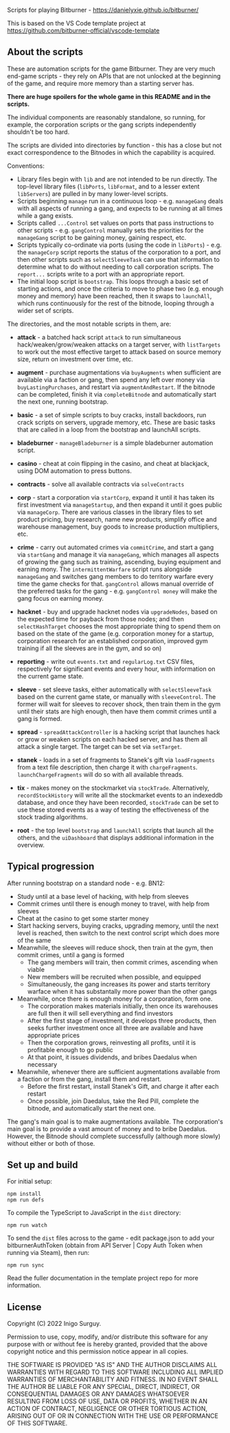 
Scripts for playing Bitburner - https://danielyxie.github.io/bitburner/

This is based on the VS Code template project at https://github.com/bitburner-official/vscode-template

## About the scripts

These are automation scripts for the game Bitburner. They are very much end-game scripts - they rely on APIs that are not
unlocked at the beginning of the game, and require more memory than a starting server has.

__There are huge spoilers for the whole game in this README and in the scripts.__

The individual components are reasonably standalone, so running, for example, the corporation scripts or the gang scripts 
independently shouldn't be too hard. 

The scripts are divided into directories by function - this has a close but not exact correspondence to the Bitnodes
in which the capability is acquired.

Conventions:

* Library files begin with `lib` and are not intended to be run directly. The
  top-level library files (`libPorts`, `libFormat`, and to a lesser extent
  `libServers`) are pulled in by many lower-level scripts.
* Scripts beginning `manage` run in a continuous loop - e.g. `manageGang` deals
    with all aspects of running a gang, and expects to be running at all
    times while a gang exists.
* Scripts called `...Control` set values on ports that pass instructions
    to other scripts - e.g. `gangControl` manually sets the priorities for 
    the `manageGang` script to be gaining money, gaining respect, etc.
* Scripts typically co-ordinate via ports (using the code in `libPorts`) - e.g. 
    the `manageCorp` script reports the status of the corporation to a port,
    and then other scripts such as `selectSleeveTask` can use that information 
    to determine what to do without needing to call corporation scripts. The
    `report...` scripts write to a port with an appropriate report.
* The initial loop script is `bootstrap`. This loops through a basic set of starting
    actions, and once the criteria to move to phase two (e.g. enough money and memory)
    have been reached, then it swaps to `launchAll`, which runs continuously
    for the rest of the bitnode, looping through a wider set of scripts.

The directories, and the most notable scripts in them, are:

* __attack__ - a batched hack script `attack` to run simultaneous hack/weaken/grow/weaken
        attacks on a target server, with `listTargets` to work out the most effective target
        to attack based on source memory size, return on investment over time, etc. 
  
* __augment__ - purchase augmentations via `buyAugments` when sufficient are available via
        a faction or gang, then spend any left over money via `buyLastingPurchases`, and
        restart via `augmentAndRestart`. If the bitnode can be completed, finish it
        via `completeBitnode` and automatically start the next one, running bootstrap.
  
* __basic__ - a set of simple scripts to buy cracks, install backdoors, run crack scripts
        on servers, upgrade memory, etc. These are basic tasks that are called in a loop
        from the bootstrap and launchAll scripts.
  
* __bladeburner__ - `manageBladeburner` is a simple bladeburner automation script.

* __casino__ - cheat at coin flipping in the casino, and cheat at blackjack, using
        DOM automation to press buttons.

* __contracts__ - solve all available contracts via `solveContracts`

* __corp__ - start a corporation via `startCorp`, expand it until it has taken its
        first investment via `manageStartup`, and then expand it until it goes public
        via `manageCorp`. There are various classes in the library files to set product
        pricing, buy research, name new products, simplify office and warehouse management,
        buy goods to increase production multipliers, etc.

* __crime__ - carry out automated crimes via `commitCrime`, and start a gang via `startGang`
        and manage it via `manageGang`, which manages all aspects of growing the gang such 
        as training, ascending, buying equipment and earning mony. The `intermittentWarfare` 
        script runs alongside `manageGang` and switches gang members to do territory warfare 
        every time the game checks for that. `gangControl` allows manual override of the 
        preferred tasks for the gang - e.g. `gangControl money` will make the gang focus on 
        earning money.

* __hacknet__ - buy and upgrade hacknet nodes via `upgradeNodes`, based on the expected time
        for payback from those nodes; and then `selectHashTarget` chooses the most appropriate
        thing to spend them on based on the state of the game (e.g. corporation money for a
        startup, corporation research for an established corporation, improved gym training 
        if all the sleeves are in the gym, and so on)

* __reporting__ - write out `events.txt` and `regularLog.txt` CSV files, respectively for
        significant events and every hour, with information on the current game state.
  
* __sleeve__ - set sleeve tasks, either automatically with `selectSleeveTask` based on the
        current game state, or manually with `sleeveControl`. The former will wait for sleeves
        to recover shock, then train them in the gym until their stats are high enough, then
        have them commit crimes until a gang is formed.
  
* __spread__ - `spreadAttackController` is a hacking script that launches hack or grow or weaken
        scripts on each hacked server, and has them all attack a single target. The target
        can be set via `setTarget`.
  
* __stanek__ - loads in a set of fragments to Stanek's gift via `loadFragments` from a text file
        description, then charge it with `chargeFragments`. `launchChargeFragments` will do so 
        with all available threads.
  
* __tix__ - makes money on the stockmarket via `stockTrade`. Alternatively, `recordStockHistory`
        will write all the stockmarket events to an indexeddb database, and once they have 
        been recorded, `stockTrade` can be set to use these stored events as a way of testing
        the effectiveness of the stock trading algorithms.
  
* __root__ - the top level `bootstrap` and `launchAll` scripts that launch all the others,
        and the `uiDashboard` that displays additional information in the overview.

## Typical progression

After running bootstrap on a standard node - e.g. BN12:

* Study until at a base level of hacking, with help from sleeves
* Commit crimes until there is enough money to travel, with help from sleeves
* Cheat at the casino to get some starter money
* Start hacking servers, buying cracks, upgrading memory, until the next level is reached, 
  then switch to the next control script which does more of the same
* Meanwhile, the sleeves will reduce shock, then train at the gym, then commit crimes, until a gang is formed
    * The gang members will train, then commit crimes, ascending when viable
    * New members will be recruited when possible, and equipped  
    * Simultaneously, the gang increases its power and starts territory warface when it has substantally 
      more power than the other gangs
* Meanwhile, once there is enough money for a corporation, form one.
    * The corporation makes materials initially, then once its warehouses are full then it will 
        sell everything and find investors
    * After the first stage of investment, it develops three products, then seeks further investment
        once all three are available and have appropriate prices
    * Then the corporation grows, reinvesting all profits, until it is profitable enough to go public
    * At that point, it issues dividends, and bribes Daedalus when necessary
* Meanwhile, whenever there are sufficient augmentations available from a faction or from the gang,
    install them and restart. 
    * Before the first restart, install Stanek's Gift, and charge it after each restart
    * Once possible, join Daedalus, take the Red Pill, complete the bitnode, and 
        automatically start the next one.
    
The gang's main goal is to make augmentations available. The corporation's main goal is to provide
a vast amount of money and to bribe Daedalus. However, the Bitnode should complete successfully
(although more slowly) without either or both of those.

## Set up and build

For initial setup:

```
npm install
npm run defs
```

To compile the TypeScript to JavaScript in the `dist` directory: 

```
npm run watch
```

To send the `dist` files across to the game - edit package.json to add your bitburnerAuthToken 
(obtain from API Server | Copy Auth Token when running via Steam), then run:

```
npm run sync 
```

Read the fuller documentation in the template project repo for more information.

## License

Copyright (C) 2022 Inigo Surguy.

Permission to use, copy, modify, and/or distribute this software for any purpose with or without fee is 
hereby granted, provided that the above copyright notice and this permission notice appear in all copies.

THE SOFTWARE IS PROVIDED "AS IS" AND THE AUTHOR DISCLAIMS ALL WARRANTIES WITH REGARD TO THIS SOFTWARE 
INCLUDING ALL IMPLIED WARRANTIES OF MERCHANTABILITY AND FITNESS. IN NO EVENT SHALL THE AUTHOR BE LIABLE
FOR ANY SPECIAL, DIRECT, INDIRECT, OR CONSEQUENTIAL DAMAGES OR ANY DAMAGES WHATSOEVER RESULTING FROM 
LOSS OF USE, DATA OR PROFITS, WHETHER IN AN ACTION OF CONTRACT, NEGLIGENCE OR OTHER TORTIOUS ACTION, 
ARISING OUT OF OR IN CONNECTION WITH THE USE OR PERFORMANCE OF THIS SOFTWARE.